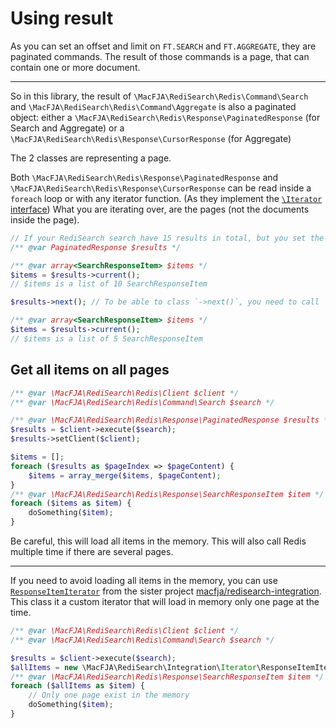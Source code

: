 # Using result

As you can set an offset and limit on `FT.SEARCH` and `FT.AGGREGATE`, they are paginated commands.
The result of those commands is a page, that can contain one or more document.

---

So in this library, the result of `\MacFJA\RediSearch\Redis\Command\Search` and `\MacFJA\RediSearch\Redis\Command\Aggregate` is also a paginated object:
either a `\MacFJA\RediSearch\Redis\Response\PaginatedResponse` (for Search and Aggregate) or a `\MacFJA\RediSearch\Redis\Response\CursorResponse` (for Aggregate)

The 2 classes are representing a page.

Both `\MacFJA\RediSearch\Redis\Response\PaginatedResponse` and `\MacFJA\RediSearch\Redis\Response\CursorResponse` can be read inside a `foreach` loop or with any iterator function.
(As they implement the [`\Iterator` interface](https://www.php.net/manual/en/class.iterator.php))
What you are iterating over, are the pages (not the documents inside the page).

```php
// If your RediSearch search have 15 results in total, but you set the pagination to 10 per page:
/** @var PaginatedResponse $results */

/** @var array<SearchResponseItem> $items */
$items = $results->current();
// $items is a list of 10 SearchResponseItem

$results->next(); // To be able to class `->next()`, you need to call `->setClient()` first !

/** @var array<SearchResponseItem> $items */
$items = $results->current();
// $items is a list of 5 SearchResponseItem
```

## Get all items on all pages

```php
/** @var \MacFJA\RediSearch\Redis\Client $client */
/** @var \MacFJA\RediSearch\Redis\Command\Search $search */

/** @var \MacFJA\RediSearch\Redis\Response\PaginatedResponse $results */
$results = $client->execute($search);
$results->setClient($client);

$items = [];
foreach ($results as $pageIndex => $pageContent) {
    $items = array_merge($items, $pageContent);
}
/** @var \MacFJA\RediSearch\Redis\Response\SearchResponseItem $item */
foreach ($items as $item) {
    doSomething($item);
}
```
Be careful, this will load all items in the memory.
This will also call Redis multiple time if there are several pages.

---

If you need to avoid loading all items in the memory, you can use [`ResponseItemIterator`](https://github.com/MacFJA/php-redisearch-integration/blob/main/src/Iterator/ResponseItemIterator.php) from the sister project [macfja/redisearch-integration](https://github.com/MacFJA/php-redisearch-integration).
This class it a custom iterator that will load in memory only one page at the time.

```php
/** @var \MacFJA\RediSearch\Redis\Client $client */
/** @var \MacFJA\RediSearch\Redis\Command\Search $search */

$results = $client->execute($search);
$allItems = new \MacFJA\RediSearch\Integration\Iterator\ResponseItemIterator($results, $client);
/** @var \MacFJA\RediSearch\Redis\Response\SearchResponseItem $item */
foreach ($allItems as $item) {
    // Only one page exist in the memory
    doSomething($item);
}
```
